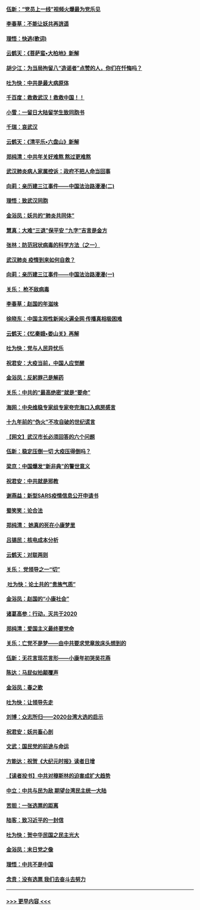 #### [伍新：“党员上一线”视频火爆最为党乐见](../pages/nsc993/n11838200.md?t=02021333) 
#### [李春草：不能让妖共再逍遥](../pages/nsc993/n11838102.md?t=02021333) 
#### [理悟：快逃(歌词)](../pages/nsc993/n11838083.md?t=02021333) 
#### [云鹤天：《菩萨蛮▪大柏地》新解](../pages/nsc993/n11838059.md?t=02021333) 
#### [胡少江：为当局拘留八“造谣者”点赞的人，你们在忏悔吗？](../pages/nsc993/n11836801.md?t=02021333) 
#### [吐为快：中共是最大病原体](../pages/nsc993/n11836748.md?t=02021333) 
#### [千百度：救救武汉！救救中国！！](../pages/nsc993/n11836145.md?t=02021333) 
#### [小雪：一留日大陆留学生致同胞书](../pages/nsc993/n11834624.md?t=02021333) 
#### [千瑞：哀武汉](../pages/nsc993/n11833647.md?t=02021333) 
#### [云鹤天：《清平乐▪六盘山》新解](../pages/nsc993/n11833611.md?t=02021333) 
#### [郑纯清：中共年关好难熬 熬过更难熬](../pages/nsc993/n11833489.md?t=02021333) 
#### [武汉肺炎病人家属控诉：政府不把人命当回事](../pages/nsc993/n11833205.md?t=02021333) 
#### [向莉：亲历建三江事件——中国法治路漫漫(二)](../pages/nsc993/n11829102.md?t=02021333) 
#### [理悟：致武汉同胞](../pages/nsc993/n11831522.md?t=02021333) 
#### [金浴凤：妖共的“肺炎共同体”](../pages/nsc993/n11829448.md?t=02021333) 
#### [慧真：大难“三退”保平安 “九字”吉言是金方](../pages/nsc993/n11829501.md?t=02021333) 
#### [张林：防范冠状病毒的科学方法（之一）](../pages/nsc993/n11828618.md?t=02021333) 
#### [武汉肺炎 疫情到来如何自救？](../pages/nsc993/n11827632.md?t=02021333) 
#### [向莉：亲历建三江事件——中国法治路漫漫(一)](../pages/nsc993/n11827190.md?t=02021333) 
#### [关乐： 枪不敌病毒](../pages/nsc993/n11826746.md?t=02021333) 
#### [李春草：赵国的年滋味](../pages/nsc993/n11826321.md?t=02021333) 
#### [徐晓东：中国主观性新闻火遍全网 传播真相极困难](../pages/nsc993/n11826508.md?t=02021333) 
#### [云鹤天：《忆秦娥▪娄山关》再解](../pages/nsc993/n11824682.md?t=02021333) 
#### [吐为快：党与人民异忧乐](../pages/nsc993/n11824660.md?t=02021333) 
#### [祝君安：大疫当前，中国人应觉醒](../pages/nsc993/n11821946.md?t=02021333) 
#### [金浴凤：反躬罪己是解药](../pages/nsc993/n11820280.md?t=02021333) 
#### [关乐：中共的“最高绝密”就是“要命”](../pages/nsc993/n11816946.md?t=02021333) 
#### [海网：中央维稳专家组专家夸完海口入病房感言](../pages/nsc993/n11815138.md?t=02021333) 
#### [十九年前的“伪火”不攻自破的世纪谎言](../pages/nsc993/n11813238.md?t=02021333) 
#### [【网文】武汉市长必须回答的六个问题](../pages/nsc993/n11813848.md?t=02021333) 
#### [伍新：稳定压倒一切 大疫压得倒吗？](../pages/nsc993/n11812634.md?t=02021333) 
#### [梁京：中国爆发“新非典”的警世意义](../pages/nsc993/n11812554.md?t=02021333) 
#### [祝君安：中共就是邪教](../pages/nsc993/n11812431.md?t=02021333) 
#### [谢燕益：新型SARS疫情信息公开申请书](../pages/nsc993/n11808840.md?t=02021333) 
#### [蜀笑笑：论合法](../pages/nsc993/n11808064.md?t=02021333) 
#### [郑纯清： 她真的死在小康梦里](../pages/nsc993/n11806623.md?t=02021333) 
#### [吕锡民：核电成本分析](../pages/nsc993/n11806284.md?t=02021333) 
#### [云鹤天：对联两则](../pages/nsc993/n11805957.md?t=02021333) 
#### [关乐： 党领导之一“切”](../pages/nsc993/n11804505.md?t=02021333) 
#### [ 吐为快：论土共的“贵族气质”](../pages/nsc993/n11804490.md?t=02021333) 
#### [金浴凤：赵国的“小康社会”](../pages/nsc993/n11804452.md?t=02021333) 
#### [诸葛高参：行动，灭共于2020](../pages/nsc993/n11804120.md?t=02021333) 
#### [郑纯清：爱国主义最终要党命](../pages/nsc993/n11802197.md?t=02021333) 
#### [关乐：亡党不是梦——由中共要求党章放床头想到的](../pages/nsc993/n11802156.md?t=02021333) 
#### [伍新：无花言现花言形——小康年初哭吴花燕](../pages/nsc993/n11800044.md?t=02021333) 
#### [陈达：马屁似拍颠覆声](../pages/nsc993/n11800010.md?t=02021333) 
#### [金浴凤：春之歌](../pages/nsc993/n11797687.md?t=02021333) 
#### [吐为快：让领导先走](../pages/nsc993/n11797512.md?t=02021333) 
#### [刘博：众志所归——2020台湾大选的启示](../pages/nsc993/n11796878.md?t=02021333) 
#### [祝君安：妖共畜心剖](../pages/nsc993/n11794273.md?t=02021333) 
#### [文武：国民党的前途与命运](../pages/nsc993/n11794198.md?t=02021333) 
#### [方能达：祝贺《大纪元时报》读者日增](../pages/nsc993/n11793807.md?t=02021333) 
#### [【读者投书】中共对穆斯林的迫害成扩大趋势](../pages/nsc993/n11791371.md?t=02021333) 
#### [中立：中共与民为敌 期望台湾民主统一大陆](../pages/nsc993/n11790392.md?t=02021333) 
#### [苦胆：一张选票的距离](../pages/nsc993/n11788914.md?t=02021333) 
#### [陆客：致习近平的一封信](../pages/nsc993/n11788867.md?t=02021333) 
#### [吐为快：贺中华民国之民主光大](../pages/nsc993/n11788618.md?t=02021333) 
#### [金浴凤：末日党之像](../pages/nsc993/n11787475.md?t=02021333) 
#### [理悟：中共不是中国](../pages/nsc993/n11787463.md?t=02021333) 
#### [念贲：没有选票  我们去奋斗去努力](../pages/nsc993/n11787398.md?t=02021333) 

----
#### [ >>> 更早内容 <<< ](../indexes/nsc993-earlier.md)
